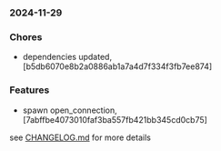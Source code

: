 ### 2024-11-29

### Chores
+ dependencies updated, [b5db6070e8b2a0886ab1a7a4d7f334f3fb7ee874]

### Features
+ spawn open_connection, [7abffbe4073010faf3ba557fb421bb345cd0cb75]

see <a href='https://github.com/mrjackwills/mealpedant_backup_server/blob/main/CHANGELOG.md'>CHANGELOG.md</a> for more details
